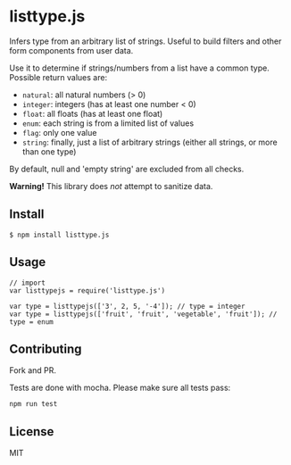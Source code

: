 listtype.js
=========

Infers type from an arbitrary list of strings. Useful to build filters and other form components from user data. 

Use it to determine if strings/numbers from a list have a common type. Possible return values are:
 - `natural`: all natural numbers (> 0)
 - `integer`: integers (has at least one number < 0)
 - `float`: all floats (has at least one float)
 - `enum`: each string is from a limited list of values
 - `flag`: only one value
 - `string`: finally, just a list of arbitrary strings (either all strings, or more than one type)

By default, null and 'empty string' are excluded from all checks.


**Warning!** This library does _not_ attempt to sanitize data.

## Install

```
$ npm install listtype.js
```

## Usage
```
// import
var listtypejs = require('listtype.js')
   
var type = listtypejs(['3', 2, 5, '-4']); // type = integer
var type = listtypejs(['fruit', 'fruit', 'vegetable', 'fruit']); // type = enum
```

## Contributing

Fork and PR. 

Tests are done with mocha. Please make sure all tests pass:

```
npm run test
```


## License

MIT
